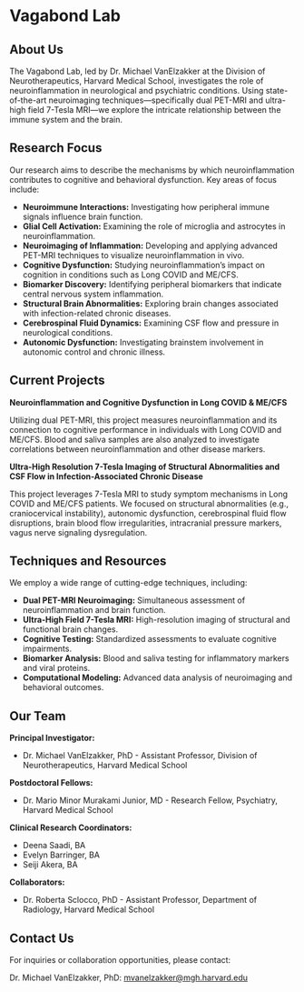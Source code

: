 # Vagabond Lab

## About Us

The Vagabond Lab, led by Dr. Michael VanElzakker at the Division of Neurotherapeutics, Harvard Medical School, investigates the role of neuroinflammation in neurological and psychiatric conditions. Using state-of-the-art neuroimaging techniques—specifically dual PET-MRI and ultra-high field 7-Tesla MRI—we explore the intricate relationship between the immune system and the brain.

## Research Focus

Our research aims to describe the mechanisms by which neuroinflammation contributes to cognitive and behavioral dysfunction. Key areas of focus include:

* **Neuroimmune Interactions:** Investigating how peripheral immune signals influence brain function.
* **Glial Cell Activation:** Examining the role of microglia and astrocytes in neuroinflammation.
* **Neuroimaging of Inflammation:** Developing and applying advanced PET-MRI techniques to visualize neuroinflammation in vivo.
* **Cognitive Dysfunction:** Studying neuroinflammation’s impact on cognition in conditions such as Long COVID and ME/CFS.
* **Biomarker Discovery:** Identifying peripheral biomarkers that indicate central nervous system inflammation.
* **Structural Brain Abnormalities:** Exploring brain changes associated with infection-related chronic diseases.
* **Cerebrospinal Fluid Dynamics:** Examining CSF flow and pressure in neurological conditions.
* **Autonomic Dysfunction:** Investigating brainstem involvement in autonomic control and chronic illness.

## Current Projects

**Neuroinflammation and Cognitive Dysfunction in Long COVID & ME/CFS**

Utilizing dual PET-MRI, this project measures neuroinflammation and its connection to cognitive performance in individuals with Long COVID and ME/CFS. Blood and saliva samples are also analyzed to investigate correlations between neuroinflammation and other disease markers.

**Ultra-High Resolution 7-Tesla Imaging of Structural Abnormalities and CSF Flow in Infection-Associated Chronic Disease**

This project leverages 7-Tesla MRI to study symptom mechanisms in Long COVID and ME/CFS patients. We focused on structural abnormalities (e.g., craniocervical instability), autonomic dysfunction, cerebrospinal fluid flow disruptions, brain blood flow irregularities, intracranial pressure markers, vagus nerve signaling dysregulation.

## Techniques and Resources

We employ a wide range of cutting-edge techniques, including:

* **Dual PET-MRI Neuroimaging:** Simultaneous assessment of neuroinflammation and brain function.
* **Ultra-High Field 7-Tesla MRI:** High-resolution imaging of structural and functional brain changes.
* **Cognitive Testing:** Standardized assessments to evaluate cognitive impairments.
* **Biomarker Analysis:** Blood and saliva testing for inflammatory markers and viral proteins.
* **Computational Modeling:** Advanced data analysis of neuroimaging and behavioral outcomes.

## Our Team

**Principal Investigator:**

* Dr. Michael VanElzakker, PhD - Assistant Professor, Division of Neurotherapeutics, Harvard Medical School

**Postdoctoral Fellows:**

* Dr. Mario Minor Murakami Junior, MD - Research Fellow, Psychiatry, Harvard Medical School

**Clinical Research Coordinators:**

* Deena Saadi, BA
* Evelyn Barringer, BA
* Seiji Akera, BA

**Collaborators:**

* Dr. Roberta Sclocco, PhD - Assistant Professor, Department of Radiology, Harvard Medical School

## Contact Us

For inquiries or collaboration opportunities, please contact:

Dr. Michael VanElzakker, PhD: mvanelzakker@mgh.harvard.edu

